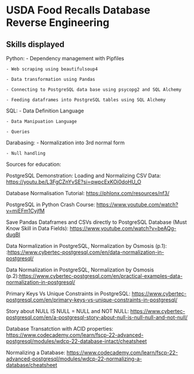 # USDA Food Recalls Database Reverse Engineering

## Skills displayed


Python:
    - Dependency management with Pipfiles

    - Web scraping using beautifulsoup4

    - Data transformation using Pandas

    - Connecting to PostgreSQL data base using psycopg2 and SQL Alchemy

    - Feeding dataframes into PostgreSQL tables using SQL Alchemy

SQL:
    - Data Definition Language

    - Data Manipuation Language

    - Queries

Darabasing:
    - Normalization into 3rd normal form
    
    - Null handling

Sources for education:

PostgreSQL Demonstration: Loading and Normalizing CSV Data: https://youtu.be/L3FgCZnYvSE?si=qwpcExKOi0doHU_O

Database Normalisation Tutorial: https://phlonx.com/resources/nf3/

PostgreSQL in Python Crash Course: https://www.youtube.com/watch?v=miEFm1CyjfM

Save Pandas Dataframes and CSVs directly to PostgreSQL Database (Must Know Skill in Data Fields): https://www.youtube.com/watch?v=beAQg-dugBI

Data Normalization in PostgreSQL, Normalization by Osmosis (p.1): :https://www.cybertec-postgresql.com/en/data-normalization-in-postgresql/

Data Normalization in PostgreSQL, Normalization by Osmosis (p.2):https://www.cybertec-postgresql.com/en/practical-examples-data-normalization-in-postgresql/

Primary Keys Vs Unique Constraints in PostgreSQL: https://www.cybertec-postgresql.com/en/primary-keys-vs-unique-constraints-in-postgresql/

Story about NULL IS NULL = NULL and NOT NULL: https://www.cybertec-postgresql.com/en/a-postgresql-story-about-null-is-null-null-and-not-null/

Database Transatction with ACID properties: https://www.codecademy.com/learn/fscp-22-advanced-postgresql/modules/wdcp-22-database-intact/cheatsheet

Normalizing a Database: https://www.codecademy.com/learn/fscp-22-advanced-postgresql/modules/wdcp-22-normalizing-a-database/cheatsheet